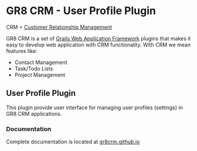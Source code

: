 # GR8 CRM - User Profile Plugin

CRM = [Customer Relationship Management](http://en.wikipedia.org/wiki/Customer_relationship_management)

GR8 CRM is a set of [Grails Web Application Framework](http://www.grails.org/)
plugins that makes it easy to develop web application with CRM functionality.
With CRM we mean features like:

- Contact Management
- Task/Todo Lists
- Project Management

## User Profile Plugin

This plugin provide user interface for managing user profiles (settings) in GR8 CRM applications.

### Documentation

Complete documentation is located at [gr8crm.github.io](http://gr8crm.github.io/plugins/crm-user-profile/)
